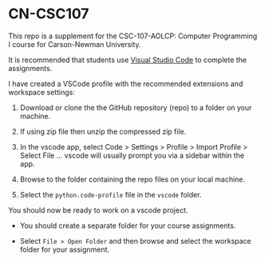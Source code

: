 # CN-CSC107

This repo is a supplement for the CSC-107-AOLCP: Computer Programming I course for Carson-Newman University.

It is recommended that students use [Visual Studio Code](https://github.com/scubamatrix/cn-csc107) to complete the assignments.

I have created a VSCode profile with the recommended extensions and workspace settings:

1. Download or clone the the GitHub repository (repo) to a folder on your machine.

2. If using zip file then unzip the compressed zip file.

3. In the vscode app, select Code > Settings > Profile > Import Profile > Select File ... vscode will usually prompt you via a sidebar within the app.

4. Browse to the folder containing the repo files on your local machine.

5. Select the `python.code-profile` file in the `vscode` folder.

You should now be ready to work on a vscode project.

- You should create a separate folder for your course assignments.

- Select `File > Open Folder` and then browse and select the workspace folder for your assignment.

